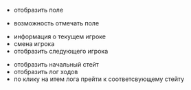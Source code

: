 + отобразить поле
- возможность отмечать поле
+ информация о текущем игроке
+ смена игрока
+ отобразить следующего игрока
- отобразить начальный стейт
- отобразить лог ходов
- по клику на итем лога прейти к соответсвующему стейту